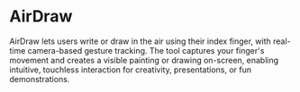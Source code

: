 # AirDraw
AirDraw lets users write or draw in the air using their index finger, with real-time camera-based gesture tracking. The tool captures your finger's movement and creates a visible painting or drawing on-screen, enabling intuitive, touchless interaction for creativity, presentations, or fun demonstrations.

